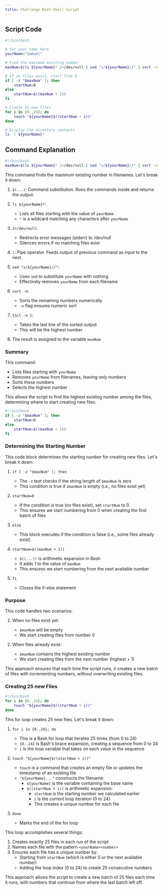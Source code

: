 ```yaml
---
title: Challenge Bash Shell Script
---
```


## Script Code

```bash
#!/bin/bash

# Set your name here
yourName="Samuel"

# Find the maximum existing number
maxNum=$(ls ${yourName}* 2>/dev/null | sed "s/${yourName}//" | sort -n | tail -n 1)

# If no files exist, start from 0
if [ -z "$maxNum" ]; then
    startNum=0
else
    startNum=$((maxNum + 1))
fi

# Create 25 new files
for i in {0..24}; do
    touch "${yourName}$((startNum + i))"
done

# Display the directory contents
ls -l ${yourName}*
```

## Command Explanation

```bash
#!/bin/bash
maxNum=$(ls ${yourName}* 2>/dev/null | sed "s/${yourName}//" | sort -n | tail -n 1)
```

This command finds the maximum existing number in filenames. Let's break it down:

1. `$(...)`: Command substitution. Runs the commands inside and returns the output.

2. `ls ${yourName}*`:
   * Lists all files starting with the value of `yourName`
   * `*` is a wildcard matching any characters after `yourName`

3. `2>/dev/null`:
   * Redirects error messages (stderr) to /dev/null
   * Silences errors if no matching files exist

4. `|`: Pipe operator. Feeds output of previous command as input to the next.

5. `sed "s/${yourName}//"`:
   * Uses `sed` to substitute `yourName` with nothing
   * Effectively removes `yourName` from each filename

6. `sort -n`:
   * Sorts the remaining numbers numerically
   * `-n` flag ensures numeric sort

7. `tail -n 1`:
   * Takes the last line of the sorted output
   * This will be the highest number

8. The result is assigned to the variable `maxNum`

### Summary

This command:

* Lists files starting with `yourName`
* Removes `yourName` from filenames, leaving only numbers
* Sorts these numbers
* Selects the highest number

This allows the script to find the highest existing number among the files, determining where to start creating new files.

```bash
#!/bin/bash
if [ -z "$maxNum" ]; then
    startNum=0
else
    startNum=$((maxNum + 1))
fi
```

### Determining the Starting Number

This code block determines the starting number for creating new files. Let's break it down:

1. `if [ -z "$maxNum" ]; then`
   * The `-z` test checks if the string length of `$maxNum` is zero
   * This condition is true if `$maxNum` is empty (i.e., no files exist yet)

2. `startNum=0`
   * If the condition is true (no files exist), set `startNum` to 0
   * This ensures we start numbering from 0 when creating the first batch of files

3. `else`
   * This block executes if the condition is false (i.e., some files already exist)

4. `startNum=$((maxNum + 1))`
   * `$((...))` is arithmetic expansion in Bash
   * It adds 1 to the value of `maxNum`
   * This ensures we start numbering from the next available number

5. `fi`
   * Closes the if-else statement

### Purpose

This code handles two scenarios:

1. When no files exist yet:
   * `$maxNum` will be empty
   * We start creating files from number 0

2. When files already exist:
   * `$maxNum` contains the highest existing number
   * We start creating files from the next number (highest + 1)

This approach ensures that each time the script runs, it creates a new batch of files with incrementing numbers, without overwriting existing files.

### Creating 25 new Files

```bash
#!/bin/bash
for i in {0..24}; do
    touch "${yourName}$((startNum + i))"
done
```

This for loop creates 25 new files. Let's break it down:

1. `for i in {0..24}; do`
   * This is a Bash for loop that iterates 25 times (from 0 to 24)
   * `{0..24}` is Bash's brace expansion, creating a sequence from 0 to 24
   * `i` is the loop variable that takes on each value in the sequence

2. `touch "${yourName}$((startNum + i))"`
   * `touch` is a command that creates an empty file or updates the timestamp of an existing file
   * `"${yourName}..."` constructs the filename:
     * `${yourName}` is the variable containing the base name
     * `$((startNum + i))` is arithmetic expansion:
       * `startNum` is the starting number we calculated earlier
       * `i` is the current loop iteration (0 to 24)
       * This creates a unique number for each file

3. `done`
   * Marks the end of the for loop

This loop accomplishes several things:

1. Creates exactly 25 files in each run of the script
2. Names each file with the pattern `<yourName><number>`
3. Ensures each file has a unique number by:
   * Starting from `startNum` (which is either 0 or the next available number)
   * Adding the loop index (0 to 24) to create 25 consecutive numbers

This approach allows the script to create a new batch of 25 files each time it runs, with numbers that continue from where the last batch left off.
